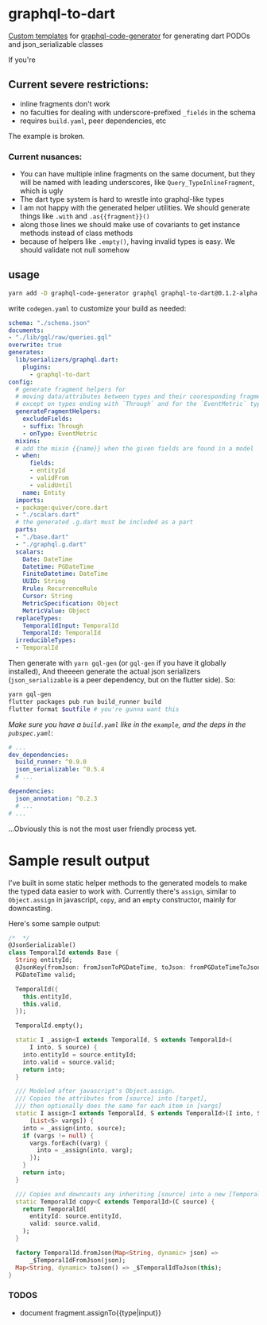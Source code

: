 # graphql-to-dart
[Custom templates](https://github.com/dotansimha/graphql-code-generator/blob/master/packages/graphql-codegen-generators/CUSTOM_TEMPLATES.md) for [graphql-code-generator](https://github.com/dotansimha/graphql-code-generator) for generating dart PODOs and json_serializable classes

If you're 

## Current severe restrictions:
* inline fragments don't work
* no faculties for dealing with underscore-prefixed `_fields` in the schema
* requires `build.yaml`, peer dependencies, etc

The example is broken.

### Current nusances:
* You can have multiple inline fragments on the same document, but they will be named with leading underscores, like `Query_TypeInlineFragment`, which is ugly
* The dart type system is hard to wrestle into graphql-like types
* I am not happy with the generated helper utilities. We should generate things like `.with` and `.as{{fragment}}()` 
* along those lines we should make use of covariants to get instance methods instead of class methods
* because of helpers like `.empty()`, having invalid types is easy. We should validate not null somehow


## usage
```bash
yarn add -D graphql-code-generator graphql graphql-to-dart@0.1.2-alpha
```
write `codegen.yaml` to customize your build as needed:
```yaml
schema: "./schema.json"
documents: 
- "./lib/gql/raw/queries.gql"
overwrite: true
generates:
  lib/serializers/graphql.dart:
    plugins:
      - graphql-to-dart
config:
  # generate fragment helpers for
  # moving data/attributes between types and their cooresponding fragments,
  # except on types ending with `Through` and for the `EventMetric` type
  generateFragmentHelpers:
    excludeFields:
    - suffix: Through
    - onType: EventMetric
  mixins:
  # add the mixin {{name}} when the given fields are found in a model
  - when:
      fields:
      - entityId
      - validFrom
      - validUntil
    name: Entity
  imports:
  - package:quiver/core.dart
  - "./scalars.dart"
  # the generated .g.dart must be included as a part
  parts:
  - "./base.dart"
  - "./graphql.g.dart"
  scalars:
    Date: DateTime
    Datetime: PGDateTime
    FiniteDatetime: DateTime
    UUID: String
    Rrule: RecurrenceRule
    Cursor: String
    MetricSpecification: Object
    MetricValue: Object
  replaceTypes:
    TemporalIdInput: TemporalId
    TemporalId: TemporalId
  irreducibleTypes:
  - TemporalId
```
Then generate with `yarn gql-gen` (or `gql-gen` if you have it globally installed),
And theeeen generate the actual json serializers (`json_serializable` is a peer dependency, but on the flutter side).
So:
```bash
yarn gql-gen
flutter packages pub run build_runner build
flutter format $outfile # you're gunna want this
```

*Make sure you have a `build.yaml` like in the `example`, and the deps in the `pubspec.yaml`*:
```yaml
# ...
dev_dependencies:
  build_runner: ^0.9.0
  json_serializable: ^0.5.4
  # ...

dependencies:
  json_annotation: ^0.2.3
  # ...
# ...
```

...Obviously this is not the most user friendly process yet.

# Sample result output
I've built in some static helper methods to the generated models to make the typed data easier to work with. Currently there's `assign`, similar to `Object.assign` in javascript, `copy`, and an `empty` constructor, mainly for downcasting. 

Here's some sample output:
```dart
/*  */
@JsonSerializable()
class TemporalId extends Base {
  String entityId;
  @JsonKey(fromJson: fromJsonToPGDateTime, toJson: fromPGDateTimeToJson)
  PGDateTime valid;

  TemporalId({
    this.entityId,
    this.valid,
  });

  TemporalId.empty();

  static I _assign<I extends TemporalId, S extends TemporalId>(
      I into, S source) {
    into.entityId = source.entityId;
    into.valid = source.valid;
    return into;
  }

  /// Modeled after javascript's Object.assign.
  /// Copies the attributes from [source] into [target],
  /// then optionally does the same for each item in [vargs]
  static I assign<I extends TemporalId, S extends TemporalId>(I into, S source,
      [List<S> vargs]) {
    into = _assign(into, source);
    if (vargs != null) {
      vargs.forEach((varg) {
        into = _assign(into, varg);
      });
    }
    return into;
  }

  /// Copies and downcasts any inheriting [source] into a new [TemporalId]
  static TemporalId copy<C extends TemporalId>(C source) {
    return TemporalId(
      entityId: source.entityId,
      valid: source.valid,
    );
  }

  factory TemporalId.fromJson(Map<String, dynamic> json) =>
      _$TemporalIdFromJson(json);
  Map<String, dynamic> toJson() => _$TemporalIdToJson(this);
}
```

### TODOS
* document fragment.assignTo{{type|input}}
